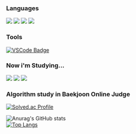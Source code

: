 

### Languages


<img src="https://img.shields.io/badge/C-A8B9CC?style=flat-square&logo=C&logoColor=white"/> <img src="https://img.shields.io/badge/C++-00599C?style=flat-square&logo=C%2B%2B&logoColor=white"/> <img src="https://img.shields.io/badge/CSharp-239120?style=flat-square&logo=CSharp&logoColor=white"/> <img src="https://img.shields.io/badge/Python-3776AB?style=flat-square&logo=Python&logoColor=white"/>

### Tools
[![VSCode Badge](https://img.shields.io/badge/-VSCode-007ACC?style=flat-square&logo=visualstudiocode&logoColor=white&link=https://code.visualstudio.com/)](https://code.visualstudio.com/)

### Now i'm Studying...

<img src="https://img.shields.io/badge/React-3776AB?style=flat-square&logo=React&logoColor=white"/>
<img src="https://img.shields.io/badge/git-3776AB?style=flat-square&logo=git&logoColor=white"/>
<img src="https://img.shields.io/badge/Spring-6DB33F?style=flat-square&logo=Spring&logoColor=white"/>



### Algorithm study in Baekjoon Online Judge

[![Solved.ac Profile](http://mazassumnida.wtf/api/v2/generate_badge?boj=jjajang)](https://solved.ac/jjajang)

![Anurag's GitHub stats](https://github-readme-stats.vercel.app/api?username=tlswl7479&show_icons=true)  
[![Top Langs](https://github-readme-stats.vercel.app/api/top-langs/?username=tlslw7479&layout=compact)](https://github.com/tlswl7479/github-readme-stats)
